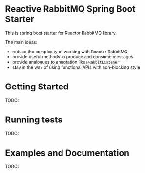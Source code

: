 # Reactive RabbitMQ Spring Boot Starter

This is spring boot starter for [Reactor RabbitMQ](https://projectreactor.io/docs/rabbitmq/release/reference/) library.

The main ideas:
- reduce the complexity of working with Reactor RabbitMQ
- provide useful methods to produce and consume messages
- provide analogues to annotation like `@RabbitListener`
- stay in the way of using functional APIs with non-blocking style 


# Getting Started
TODO:

# Running tests
TODO:

# Examples and Documentation
TODO: